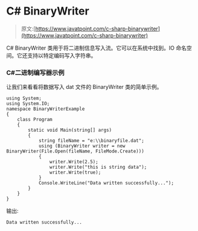 # C# BinaryWriter

> 原文:[https://www.javatpoint.com/c-sharp-binarywriter](https://www.javatpoint.com/c-sharp-binarywriter)

C# BinaryWriter 类用于将二进制信息写入流。它可以在系统中找到。IO 命名空间。它还支持以特定编码写入字符串。

### C#二进制编写器示例

让我们来看看将数据写入 dat 文件的 BinaryWriter 类的简单示例。

```
using System;
using System.IO;
namespace BinaryWriterExample
{
    class Program
    {
        static void Main(string[] args)
        {
            string fileName = "e:\\binaryfile.dat";
            using (BinaryWriter writer = new BinaryWriter(File.Open(fileName, FileMode.Create)))
            {
                writer.Write(2.5);
                writer.Write("this is string data");
                writer.Write(true);
            }
            Console.WriteLine("Data written successfully...");  
        }
    }
}

```

输出:

```
Data written successfully...

```